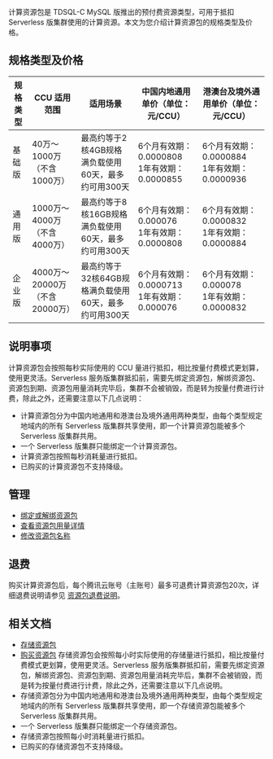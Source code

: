 ﻿计算资源包是 TDSQL-C MySQL 版推出的预付费资源类型，可用于抵扣 Serverless 版集群使用的计算资源。本文为您介绍计算资源包的规格类型及价格。
## 规格类型及价格
|规格类型|CCU 适用范围|适用场景|中国内地通用单价（单位：元/CCU）|港澳台及境外通用单价（单位：元/CCU）|
| ---- | ---- |---|---|---|
| 基础版|40万～1000万（不含1000万）| 最高约等于2核4GB规格满负载使用60天，最多约可用300天 | 6个月有效期：0.0000808<br>1年有效期：0.0000855  | 6个月有效期：0.0000884<br>1年有效期：0.0000936  | 
| 通用版 |1000万～4000万（不含4000万）|最高约等于8核16GB规格满负载使用60天，最多约可用300天|6个月有效期：0.000076<br>1年有效期：0.0000808 | 6个月有效期：0.0000832<br>1年有效期：0.0000884 | 
| 企业版 | 4000万～20000万（不含20000万）| 最高约等于32核64GB规格满负载使用60天，最多约可用300天 |6个月有效期：0.0000713<br>1年有效期：0.000076 | 6个月有效期：0.000078<br>1年有效期：0.0000832 |

## 说明事项
计算资源包会按照每秒实际使用的 CCU 量进行抵扣，相比按量付费模式更划算，使用更灵活。Serverless 服务版集群抵扣前，需要先绑定资源包，解绑资源包、资源包到期、资源包用量消耗完毕后，集群不会被销毁，而是转为按量付费进行计费，除此之外，还需要注意以下几点说明：
- 计算资源包分为中国内地通用和港澳台及境外通用两种类型，由每个类型规定地域内的所有 Serverless 版集群共享使用，即一个计算资源包能被多个 Serverless 版集群共用。
- 一个 Serverless 版集群只能绑定一个计算资源包。
- 计算资源包按照每秒消耗量进行抵扣。
- 已购买的计算资源包不支持降级。

## 管理
- [绑定或解绑资源包](https://cloud.tencent.com/document/product/1003/92592)
- [查看资源包用量详情](https://cloud.tencent.com/document/product/1003/92593)
- [修改资源包名称](https://cloud.tencent.com/document/product/1003/92594)

## 退费
购买计算资源包后，每个腾讯云账号（主账号）最多可退费计算资源包20次，详细退费说明请参见 [资源包退费说明](https://cloud.tencent.com/document/product/1003/92595)。

## 相关文档
- [存储资源包](https://cloud.tencent.com/document/product/1003/92590)
- [购买资源包](https://cloud.tencent.com/document/product/1003/92591)
存储资源包会按照每小时实际使用的存储量进行抵扣，相比按量付费模式更划算，使用更灵活。Serverless 服务版集群抵扣前，需要先绑定资源包，解绑资源包、资源包到期、资源包用量消耗完毕后，集群不会被销毁，而是转为按量付费进行计费，除此之外，还需要注意以下几点说明。
- 存储资源包分为中国内地通用和港澳台及境外通用两种类型，由每个类型规定地域内的所有 Serverless 版集群共享使用，即一个存储资源包能被多个 Serverless 版集群共用。
- 一个 Serverless 版集群只能绑定一个存储资源包。
- 存储资源包按照每小时消耗量进行抵扣。
- 已购买的存储资源包不支持降级。
